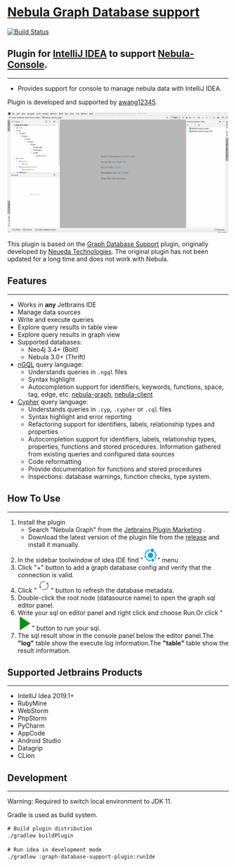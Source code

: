 # [Nebula Graph Database support](https://github.com/awang12345/nebula-console-for-idea)
[![Build Status](https://travis-ci.org/awang12345/nebula-console-for-idea.svg?branch=master)](https://travis-ci.org/awang12345/nebula-console-for-idea)

## Plugin for [IntelliJ IDEA](http://plugins.jetbrains.com/plugin/6317-lombok-plugin) to support [Nebula-Console](https://docs.nebula-graph.com.cn/3.6.0/nebula-console/).
___
- Provides support for console to manage nebula data with IntelliJ IDEA.

Plugin is developed and supported by [awang12345](http://awang12345.github.io/).

![plugin screenshot](docs/screenshots/nebula-console.gif)

This plugin is based on the
[Graph Database Support](https://github.com/neueda/jetbrains-plugin-graph-database-support)
plugin, originally developed by [Neueda Technologies](http://technologies.neueda.com/).
The original plugin has not been updated for a long time and does not work with Nebula.

## Features
___
- Works in **any** Jetbrains IDE
- Manage data sources
- Write and execute queries
- Explore query results in table view
- Explore query results in graph view
- Supported databases:
  - Neo4j 3.4+ (Bolt)
  - Nebula 3.0+ (Thrift)
- [nGQL](https://docs.nebula-graph.com.cn/3.6.0/3.ngql-guide/1.nGQL-overview/1.overview/) query language:
    - Understands queries in `.ngql` files
    - Syntax highlight
    - Autocompletion support for identifiers, keywords, functions, space, tag, edge, etc.
      [nebula-graph](https://www.nebula-graph.com.cn),
      [nebula-client](https://docs.nebula-graph.com.cn/3.6.0/14.client/4.nebula-java-client)
- [Cypher](https://github.com/opencypher/openCypher) query language:
  - Understands queries in `.cyp`, `.cypher` or `.cql` files
  - Syntax highlight and error reporting
  - Refactoring support for identifiers, labels, relationship types and properties
  - Autocompletion support for identifiers, labels, relationship types, properties, functions and stored procedures. Information gathered from existing queries and configured data sources
  - Code reformatting
  - Provide documentation for functions and stored procedures
  - Inspections: database warnings, function checks, type system. 

## How To Use
___
1. Install the plugin
   * Search "Nebula Graph" from the [Jetbrains Plugin Marketing](https://plugins.jetbrains.com/plugin/23470) .
   * Download the latest version of the plugin file from the [release](https://github.com/nebula-contrib/nebula-console-intellij-plugin/releases) and install it manually.
2. In the sidebar toolwindow of idea IDE find "![database_setting.svg](docs%2Ficons%2Fdatabase_setting.svg)"  menu
3. Click "+" button to add a graph database config and verify that the connection is valid.
4. Click "![refresh.svg](docs%2Ficons%2Frefresh.svg)" button to refresh the database metadata.
5. Double-click the root node (datasource name) to open the graph sql editor panel.
6. Write your sql on editor panel and right click and choose Run.Or click "![run_sql.svg](docs%2Ficons%2Frun_sql.svg)" button to run your sql.
7. The sql result show in the console panel below the editor panel.The **"log"** table show the execute log information.The **"table"** table show the result information.


## Supported Jetbrains Products
___
* IntelliJ Idea 2019.1+
* RubyMine
* WebStorm
* PhpStorm
* PyCharm
* AppCode
* Android Studio
* Datagrip
* CLion

## Development
___
Warning: Required to switch local environment to JDK 11.

Gradle is used as build system.

``` Build And Run
# Build plugin distribution
./gradlew buildPlugin

# Run idea in development mode
./gradlew :graph-database-support-plugin:runIde
```
